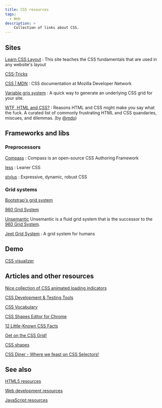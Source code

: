 ```yaml
---
title: CSS resources
tags:
  - Web
description: >
    Collection of links about CSS.
---
```


## Sites

[Learn CSS Layout](http://learnlayout.com/)
: This site teaches the CSS fundamentals that are used in any website's layout

[CSS-Tricks](http://css-tricks.com/)

[CSS | MDN](https://developer.mozilla.org/en-US/docs/Web/CSS)
: CSS documentation at Mozilla Developer Network

[Variable gris system](http://grids.heroku.com/)
: A quick way to generate an underlying CSS grid for your site.

[WTF, HTML and CSS?](http://wtfhtmlcss.com/)
: Reasons HTML and CSS might make you say what the fuck. A curated list of commonly frustrating HTML and CSS quandaries, miscues, and dilemmas. (by [@mdo][1])

## Frameworks and libs

### Preprocessors

[Compass](http://compass-style.org/)
: Compass is an open-source CSS Authoring Framework

[less](http://lesscss.org/)
: Leaner CSS

[stylus](http://learnboost.github.io/stylus/)
: Expressive, dynamic, robust CSS

### Grid systems

[Bootstrap's grid system](http://getbootstrap.com/css/#grid)

[960 Grid System][2]

[Unsemantic](http://unsemantic.com/)
Unsemantic is a fluid grid system that is the successor to the [960 Grid System][2].

[Jeet Grid System](http://jeet.gs/)
: A grid system for humans

## Demo

[CSS visualizer](http://likethemammal.github.io/css-visualizer/)

## Articles and other resources

[Nice collection of CSS animated loading indicators](http://tobiasahlin.com/spinkit/)

[CSS Development & Testing Tools](https://tech.bellycard.com/blog/css-development-testing-tools/)

[CSS Vocabulary](http://pumpula.net/p/apps/css-vocabulary/)

[CSS Shapes Editor for Chrome](http://razvancaliman.com/writing/css-shapes-editor-chrome/)

[12 Little-Known CSS Facts](http://www.sitepoint.com/12-little-known-css-facts/)

[Get on the CSS Grid!](http://updates.html5rocks.com/2014/03/Get-on-the-CSS-Grid)

[CSS shapes](http://alistapart.com/article/css-shapes-101)

[CSS Diner - Where we feast on CSS Selectors!](http://flukeout.github.io/)

## See also

[HTML5 resources](http://g14n.info/2014/03g5-resources.html)

[Web development resources](http://g14n.info/2014/01/web-development-resourcesg)

[JavaScript resources](http://g14n.info/2014/01/javascript-resourcesg)


  [1]: https://twitter.com/mdo
  [2]: http://960.gs/


